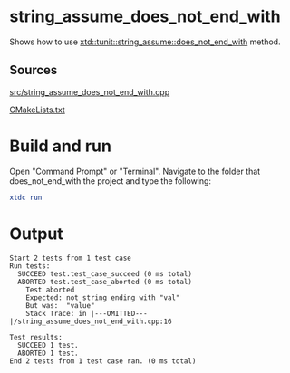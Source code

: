 # string_assume_does_not_end_with

Shows how to use [xtd::tunit::string_assume::does_not_end_with](https://gammasoft71.github.io/xtd/reference_guides/latest/classxtd_1_1tunit_1_1string__assume.html#a3b553b206df8cfb0684898713b569141) method.

## Sources

[src/string_assume_does_not_end_with.cpp](src/string_assume_does_not_end_with.cpp)

[CMakeLists.txt](CMakeLists.txt)

# Build and run

Open "Command Prompt" or "Terminal". Navigate to the folder that does_not_end_with the project and type the following:

```cmake
xtdc run
```

# Output

```
Start 2 tests from 1 test case
Run tests:
  SUCCEED test.test_case_succeed (0 ms total)
  ABORTED test.test_case_aborted (0 ms total)
    Test aborted
    Expected: not string ending with "val"
    But was:  "value"
    Stack Trace: in |---OMITTED---|/string_assume_does_not_end_with.cpp:16

Test results:
  SUCCEED 1 test.
  ABORTED 1 test.
End 2 tests from 1 test case ran. (0 ms total)
```
